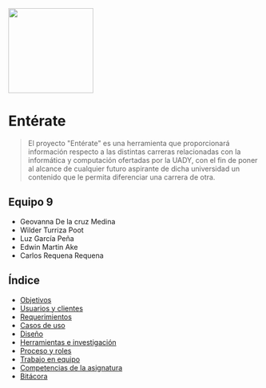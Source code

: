 <img src="https://github.com/WilderTurriza/f/blob/main/Documentos/ENT%C3%89RATE%20(1).png" width="170" height="170">

# Entérate
> El proyecto "Entérate" es una herramienta que proporcionará información respecto a las distintas carreras relacionadas con la informática y computación ofertadas por la UADY, con el fin de poner al alcance de cualquier futuro aspirante de dicha universidad un contenido que le permita diferenciar una carrera de otra. 

## Equipo 9
* Geovanna De la cruz Medina
* Wilder Turriza Poot
* Luz García Peña
* Edwin Martin Ake
* Carlos Requena Requena


## Índice
  - [Objetivos](https://github.com/Geovanna-med/Enterate/blob/main/Documentos/Objetivos.md)
  - [Usuarios y clientes](https://github.com/Geovanna-med/Enterate/blob/main/Documentos/Usuarios%20y%20clientes.md)
  - [Requerimientos](https://github.com/Geovanna-med/Enterate/blob/main/Documentos/Requerimientos.md)
  - [Casos de uso](https://github.com/Geovanna-med/Enterate/blob/main/Documentos/Casos%20de%20uso.md)
  - [Diseño](https://github.com/Geovanna-med/Enterate/blob/Geovanna/Documentos/Dise%C3%B1o.md#dise%C3%B1o)
  - [Herramientas e investigación](https://github.com/Geovanna-med/Enterate/blob/main/Documentos/Herramientas.md)
  - [Proceso y roles](https://github.com/Geovanna-med/Enterate/blob/main/Documentos/Proceso%20de%20trabajo.md)
  - [Trabajo en equipo](https://github.com/Geovanna-med/Enterate/blob/main/Documentos/Trabajo%20en%20equipo.md)
  - [Competencias de la asignatura](https://github.com/Geovanna-med/Enterate/blob/main/Documentos/Competencias.md)
  - [Bitácora](https://github.com/Geovanna-med/Enterate/blob/main/Documentos/Bit%C3%A1cora.md)
